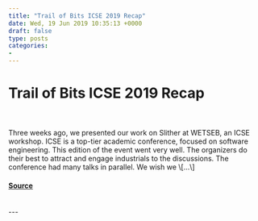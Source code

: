 ```yaml
---
title: "Trail of Bits ICSE 2019 Recap"
date: Wed, 19 Jun 2019 10:35:13 +0000
draft: false
type: posts
categories: 
- 
---
```

# Trail of Bits ICSE 2019 Recap

<br/>

<br/>
Three weeks ago, we presented our work on Slither at WETSEB, an ICSE workshop. ICSE is a top-tier academic conference, focused on software engineering. This edition of the event went very well. The organizers do their best to attract and engage industrials to the discussions. The conference had many talks in parallel. We wish we \[…\]

#### [Source](https://blog.trailofbits.com/2019/06/19/trail-of-bits-icse-2019-recap/)

<br/>
---
